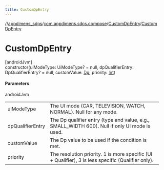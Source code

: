 ```yaml
---
title: CustomDpEntry
---
```

//[appdimens_sdps](../../../index.html)/[com.appdimens.sdps.compose](../index.html)/[CustomDpEntry](index.html)/[CustomDpEntry](-custom-dp-entry.html)



# CustomDpEntry



[androidJvm]\
constructor(uiModeType: UiModeType? = null, dpQualifierEntry: DpQualifierEntry? = null, customValue: [Dp](https://developer.android.com/reference/kotlin/androidx/compose/ui/unit/Dp.html), priority: [Int](https://kotlinlang.org/api/core/kotlin-stdlib/kotlin/-int/index.html))



#### Parameters


androidJvm

| | |
|---|---|
| uiModeType | The UI mode (CAR, TELEVISION, WATCH, NORMAL). Null for any mode. |
| dpQualifierEntry | The Dp qualifier entry (type and value, e.g., SMALL_WIDTH 600). Null if only UI mode is used. |
| customValue | The Dp value to be used if the condition is met. |
| priority | The resolution priority. 1 is more specific (UI + Qualifier), 3 is less specific (Qualifier only). |



